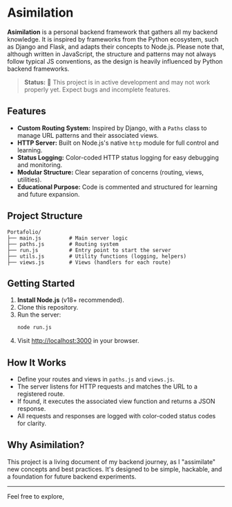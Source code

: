 # Asimilation

**Asimilation** is a personal backend framework that gathers all my backend knowledge. It is inspired by frameworks from the Python ecosystem, such as Django and Flask, and adapts their concepts to Node.js. Please note that, although written in JavaScript, the structure and patterns may not always follow typical JS conventions, as the design is heavily influenced by Python backend frameworks.

> **Status:** 🚧 This project is in active development and may not work properly yet. Expect bugs and incomplete features.

## Features

- **Custom Routing System:** Inspired by Django, with a `Paths` class to manage URL patterns and their associated views.
- **HTTP Server:** Built on Node.js's native `http` module for full control and learning.
- **Status Logging:** Color-coded HTTP status logging for easy debugging and monitoring.
- **Modular Structure:** Clear separation of concerns (routing, views, utilities).
- **Educational Purpose:** Code is commented and structured for learning and future expansion.

## Project Structure

```
Portafolio/
├── main.js         # Main server logic
├── paths.js        # Routing system
├── run.js          # Entry point to start the server
├── utils.js        # Utility functions (logging, helpers)
├── views.js        # Views (handlers for each route)
```

## Getting Started

1. **Install Node.js** (v18+ recommended).
2. Clone this repository.
3. Run the server:
   ```bash
   node run.js
   ```
4. Visit [http://localhost:3000](http://localhost:3000) in your browser.

## How It Works

- Define your routes and views in `paths.js` and `views.js`.
- The server listens for HTTP requests and matches the URL to a registered route.
- If found, it executes the associated view function and returns a JSON response.
- All requests and responses are logged with color-coded status codes for clarity.

## Why Asimilation?

This project is a living document of my backend journey, as I "assimilate" new concepts and best practices. It's designed to be simple, hackable, and a foundation for future backend experiments.

---

Feel free to explore,